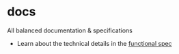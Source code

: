 # docs
All balanced documentation &amp; specifications

* Learn about the technical details in the [functional spec](/functional_spec.md)
